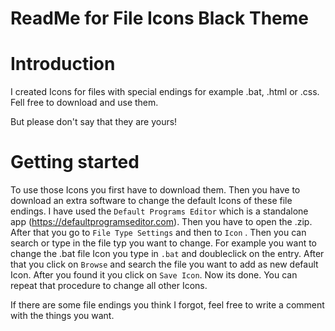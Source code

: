 # ReadMe for File Icons Black Theme


# Introduction
I created Icons for files with special endings for example .bat, .html or .css. Fell free to download and use them.

But please don't say that they are yours!

# Getting started
To use those Icons you first have to download them. Then you have to download an extra software to change the default Icons of these file endings. I have used the `Default Programs Editor` which is a standalone app (https://defaultprogramseditor.com). Then you have to open the .zip. After that you go to `File Type Settings` and then to `Icon` . Then you can search or type in the file typ you want to change. For example you want to change the .bat file Icon you type in `.bat` and doubleclick on the entry. After that you click on `Browse` and search the file you want to add as new default Icon. After you found it you click on `Save Icon`. Now its done. You can repeat that procedure to change all other Icons.

If there are some file endings you think I forgot, feel free to write a comment with the things you want.
